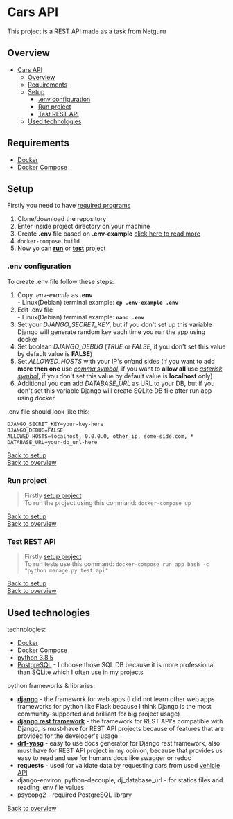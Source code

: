 # Cars API
This project is a REST API made as a task from Netguru

## Overview
- [Cars API](#cars-api)
  - [Overview](#overview)
  - [Requirements](#requirements)
  - [Setup](#setup)
    - [.env configuration](#env-configuration)
    - [Run project](#run-project)
    - [Test REST API](#test-rest-api)
  - [Used technologies](#used-technologies)










## Requirements
- [Docker](https://docs.docker.com/v17.12/install/)
- [Docker Compose](https://docs.docker.com/compose/install/)









## Setup
Firstly you need to have [required programs](#requirements)
1. Clone/download the repository
2. Enter inside project directory on your machine
3. Create **.env** file based on **.env-example** [click here to read more](#env-configuration)
4. `docker-compose build`
5. Now yo can **[run](#run-project)** or **[test](#test-rest-api)** project


### .env configuration
To create .env file follow these steps:
1. Copy *.env-examle* as **.env**     <br /> - Linux(Debian) terminal example: **`cp .env-example .env`**
2. Edit .env file                     <br /> - Linux(Debian) terminal example: **`nano .env`**
3. Set your *DJANGO_SECRET_KEY*, but if you don't set up this variable Django will generate random key each time you run the app using docker
4. Set boolean *DJANGO_DEBUG* (*TRUE* or *FALSE*, if you don't set this value by default value is **FALSE**)
5. Set *ALLOWED_HOSTS* with your IP's or/and sides (if you want to add **more then one** use *[comma symbol](https://en.wikipedia.org/wiki/Comma)*, if you want to **allow all** use *[asterisk symbol](https://en.wikipedia.org/wiki/Asterisk)*, if you don't set this value by default value is **localhost** only)
6. Additional you can add *DATABASE_URL* as URL to your DB, but if you don't set this variable Django will create SQLite DB file after run app using docker

.env file should look like this:
```
DJANGO_SECRET_KEY=your-key-here
DJANGO_DEBUG=FALSE
ALLOWED_HOSTS=localhost, 0.0.0.0, other_ip, some-side.com, *
DATABASE_URL=your-db_url-here
```

[Back to setup](#setup)\
[Back to overview](#overview)

### Run project
>Firstly [setup project](#setup)\
To run the project using this command:
`docker-compose up`

[Back to setup](#setup)\
[Back to overview](#overview)

### Test REST API
>Firstly [setup project](#setup)\
To run tests use this command:
`docker-compose run app bash -c "python manage.py test api"`

[Back to setup](#setup)\
[Back to overview](#overview)









## Used technologies

technologies:
  - [Docker](https://docs.docker.com/v17.12/install/)
  - [Docker Compose](https://docs.docker.com/compose/install/)
  - [python 3.8.5](https://www.python.org/downloads/release/python-385/)
  - [PostgreSQL](https://www.postgresql.org/) - I choose those SQL DB because it is more professional than SQLite which I often use in my projects

python frameworks & libraries:
  - **[django](https://www.djangoproject.com/)** - the framework for web apps (I did not learn other web apps frameworks for python like Flask because I think Django is the most community-supported and brilliant for big project usage)
  - **[django rest framework](https://www.django-rest-framework.org/)** - the framework for REST API's compatible with Django, is must-have for REST API projects because of features that are provided for the developer's usage
  - **[drf-yasg](https://drf-yasg.readthedocs.io/en/stable/)** - easy to use docs generator for Django rest framework, also must have for REST API project in my opinion, because that provides us easy to read and use for humans docs like swagger or redoc
  - **requests** - used for validate data by requesting cars from used [vehicle API](https://vpic.nhtsa.dot.gov/api/)
  - django-environ, python-decouple, dj_database_url - for statics files and reading .env file values
  - psycopg2 - required PostgreSQL library

[Back to overview](#overview)
